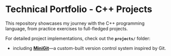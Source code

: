 # Technical Portfolio - C++ Projects

This repository showcases my journey with the C++ programming language, from practice exercises to full-fledged projects.  

For detailed project implementations, check out the **`projects/`** folder:
- including [**MiniGit**](Projects/minigit)—a custom-built version control system inspired by Git.
